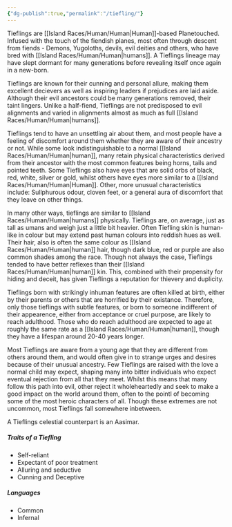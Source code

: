 ```yaml
---
{"dg-publish":true,"permalink":"/tiefling/"}
---
```


Tieflings are [[Island Races/Human/Human\|Human]]-based Planetouched. Infused with the touch of the fiendish planes, most often through descent from fiends - Demons, Yugoloths, devils, evil deities and others, who have bred with [[Island Races/Human/Human\|humans]]. A Tieflings lineage may have slept dormant for many generations before revealing itself once again in a new-born.

Tieflings are known for their cunning and personal allure, making them excellent decievers as well as inspiring leaders if prejudices are laid aside. Although their evil ancestors could be many generations removed, their taint lingers. Unlike a half-fiend, Tieflings are not predisposed to evil alignments and varied in alignments almost as much as full [[Island Races/Human/Human\|humans]]. 

Tieflings tend to have an unsettling air about them, and most people have a feeling of discomfort around them whether they are aware of their ancestry or not. While some look indistinguishable to a normal [[Island Races/Human/Human\|human]], many retain physical characteristics derived from their ancestor with the most common features being horns, tails and pointed teeth. Some Tieflings also have eyes that are solid orbs of black, red, white, silver or gold, whilst others have eyes more similar to a [[Island Races/Human/Human\|Human]]. Other, more unusual characteristics include: Sullphurous odour, cloven feet, or a general aura of discomfort that they leave on other things.

In many other ways, tieflings are similar to [[Island Races/Human/Human\|humans]] physically. Tieflings are, on average, just as tall as umans and weigh just a little bit heavier. Often Tiefling skin is human-like in colour but may extend past human colours into reddish hues as well. Their hair, also is often the same colour as [[Island Races/Human/Human\|human]] hair, though dark blue, red or purple are also common shades among the race. Though not always the case, Tieflings tended to have better reflexes than their [[Island Races/Human/Human\|human]] kin. This, combined with their propensity for hiding and deceit, has given Tieflings a reputation for thievery and duplicity.

Tieflings born with strikingly inhuman features are often killed at birth, either by their parents or others that are horrified by their existance. Therefore, only those tieflings with subtle features, or born to someone indifferent of their appearence, either from acceptance or cruel purpose, are likely to reach adulthood. Those who do reach adulthood are expected to age at roughly the same rate as a [[Island Races/Human/Human\|human]], though they have a lifespan around 20-40 years longer.

Most Tieflings are aware from a young age that they are different from others around them, and would often give in to strange urges and desires because of their unusual ancestry. Few Tieflings are raised with the love a normal child may expect, shaping many into bitter individuals who expect eventual rejection from all that they meet. Whilst this means that many follow this path into evil, other reject it wholeheartedly and seek to make a good impact on the world around them, often to the pointl of becoming some of the most heroic characters of all. Though these extremes are not uncommon, most Tieflings fall somewhere inbetween.

A Tieflings celestial counterpart is an Aasimar. 

##### Traits of a Tiefling
- Self-reliant
- Expectant of poor treatment
- Alluring and seductive
- Cunning and Deceptive

##### Languages
- Common
- Infernal